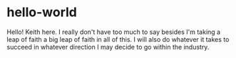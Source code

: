 # hello-world
Hello! Keith here. I really don't have too much to say besides I'm taking a leap of faith a big leap of faith in all of this. I will also do whatever it takes to succeed in whatever direction I may decide to go within the industry.
